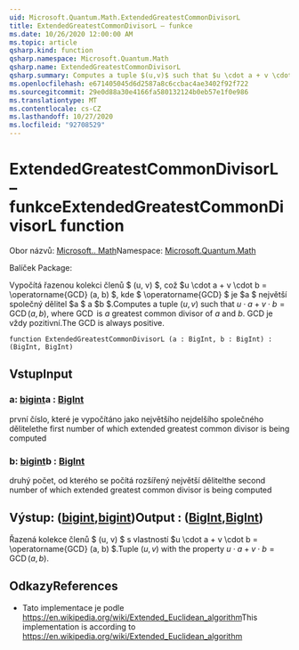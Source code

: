 ```yaml
---
uid: Microsoft.Quantum.Math.ExtendedGreatestCommonDivisorL
title: ExtendedGreatestCommonDivisorL – funkce
ms.date: 10/26/2020 12:00:00 AM
ms.topic: article
qsharp.kind: function
qsharp.namespace: Microsoft.Quantum.Math
qsharp.name: ExtendedGreatestCommonDivisorL
qsharp.summary: Computes a tuple $(u,v)$ such that $u \cdot a + v \cdot b = \operatorname{GCD}(a, b)$, where $\operatorname{GCD}$ is $a$ greatest common divisor of $a$ and $b$. The GCD is always positive.
ms.openlocfilehash: e671405045d6d2587a8c6ccbac4ae3402f92f722
ms.sourcegitcommit: 29e0d88a30e4166fa580132124b0eb57e1f0e986
ms.translationtype: MT
ms.contentlocale: cs-CZ
ms.lasthandoff: 10/27/2020
ms.locfileid: "92708529"
---
```

# <a name="extendedgreatestcommondivisorl-function"></a><span data-ttu-id="7dd50-102">ExtendedGreatestCommonDivisorL – funkce</span><span class="sxs-lookup"><span data-stu-id="7dd50-102">ExtendedGreatestCommonDivisorL function</span></span>

<span data-ttu-id="7dd50-103">Obor názvů: [Microsoft.. Math](xref:Microsoft.Quantum.Math)</span><span class="sxs-lookup"><span data-stu-id="7dd50-103">Namespace: [Microsoft.Quantum.Math](xref:Microsoft.Quantum.Math)</span></span>

<span data-ttu-id="7dd50-104">Balíček [](https://nuget.org/packages/)</span><span class="sxs-lookup"><span data-stu-id="7dd50-104">Package: [](https://nuget.org/packages/)</span></span>


<span data-ttu-id="7dd50-105">Vypočítá řazenou kolekci členů $ (u, v) $, což $u \cdot a + v \cdot b = \operatorname{GCD} (a, b) $, kde $ \operatorname{GCD} $ je $a $ největší společný dělitel $a $ a $b $.</span><span class="sxs-lookup"><span data-stu-id="7dd50-105">Computes a tuple $(u,v)$ such that $u \cdot a + v \cdot b = \operatorname{GCD}(a, b)$, where $\operatorname{GCD}$ is $a$ greatest common divisor of $a$ and $b$.</span></span> <span data-ttu-id="7dd50-106">GCD je vždy pozitivní.</span><span class="sxs-lookup"><span data-stu-id="7dd50-106">The GCD is always positive.</span></span>

```qsharp
function ExtendedGreatestCommonDivisorL (a : BigInt, b : BigInt) : (BigInt, BigInt)
```


## <a name="input"></a><span data-ttu-id="7dd50-107">Vstup</span><span class="sxs-lookup"><span data-stu-id="7dd50-107">Input</span></span>

### <a name="a--bigint"></a><span data-ttu-id="7dd50-108">a: [bigint](xref:microsoft.quantum.lang-ref.bigint)</span><span class="sxs-lookup"><span data-stu-id="7dd50-108">a : [BigInt](xref:microsoft.quantum.lang-ref.bigint)</span></span>

<span data-ttu-id="7dd50-109">první číslo, které je vypočítáno jako největšího nejdelšího společného dělitele</span><span class="sxs-lookup"><span data-stu-id="7dd50-109">the first number of which extended greatest common divisor is being computed</span></span>


### <a name="b--bigint"></a><span data-ttu-id="7dd50-110">b: [bigint](xref:microsoft.quantum.lang-ref.bigint)</span><span class="sxs-lookup"><span data-stu-id="7dd50-110">b : [BigInt](xref:microsoft.quantum.lang-ref.bigint)</span></span>

<span data-ttu-id="7dd50-111">druhý počet, od kterého se počítá rozšířený největší dělitel</span><span class="sxs-lookup"><span data-stu-id="7dd50-111">the second number of which extended greatest common divisor is being computed</span></span>



## <a name="output--bigintbigint"></a><span data-ttu-id="7dd50-112">Výstup: ([bigint](xref:microsoft.quantum.lang-ref.bigint),[bigint](xref:microsoft.quantum.lang-ref.bigint))</span><span class="sxs-lookup"><span data-stu-id="7dd50-112">Output : ([BigInt](xref:microsoft.quantum.lang-ref.bigint),[BigInt](xref:microsoft.quantum.lang-ref.bigint))</span></span>

<span data-ttu-id="7dd50-113">Řazená kolekce členů $ (u, v) $ s vlastností $u \cdot a + v \cdot b = \operatorname{GCD} (a, b) $.</span><span class="sxs-lookup"><span data-stu-id="7dd50-113">Tuple $(u,v)$ with the property $u \cdot a + v \cdot b = \operatorname{GCD}(a, b)$.</span></span>

## <a name="references"></a><span data-ttu-id="7dd50-114">Odkazy</span><span class="sxs-lookup"><span data-stu-id="7dd50-114">References</span></span>

- <span data-ttu-id="7dd50-115">Tato implementace je podle https://en.wikipedia.org/wiki/Extended_Euclidean_algorithm</span><span class="sxs-lookup"><span data-stu-id="7dd50-115">This implementation is according to https://en.wikipedia.org/wiki/Extended_Euclidean_algorithm</span></span>